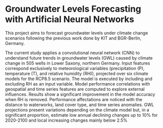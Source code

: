 # Groundwater Levels Forecasting with Artificial Neural Networks
This project aims to forecast groundwater levels under climate change scenarios following the previous work done by KIT and BGR-Berlin, Germany.

The current study applies a convolutional neural network (CNN) to understand future trends in groundwater levels (GWL) caused by climate change in 505 wells in Lower Saxony, northern Germany. Input features correspond exclusively to meteorological variables (precipitation (P), temperature (T), and relative humidity (RH)), projected over six climate models for the RCP8.5 scenario. The model is executed by including and excluding RH as an input variable. Model performance correlations with geospatial and time series features are computed to explore external influences. Results show a significant improvement in the model accuracy when RH is removed. Performance affectations are noticed with the distance to waterworks, land cover type, and time series anomalies. GWL projections present variations depending on the climate model but, in a significant proportion, estimate low annual declining changes up to 10% for 2020-2100 and local increasing changes mainly below 2.5%




